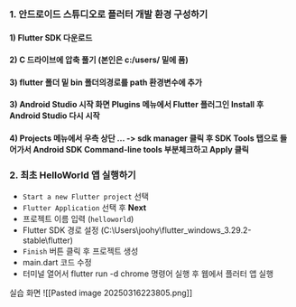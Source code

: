 ### 1. 안드로이드 스튜디오로 플러터 개발 환경 구성하기
#### 1) Flutter SDK 다운로드
#### 2) C 드라이브에 압축 풀기 (본인은 c:/users/ 밑에 품)
#### 3) flutter 폴더 밑 bin 폴더의경로를 path 환경변수에 추가 
#### 3) Android Studio 시작 화면 Plugins 메뉴에서 Flutter 플러그인 Install 후 Android Studio 다시 시작
#### 4) Projects 메뉴에서 우측 상단 ... -> sdk manager 클릭 후 SDK Tools 탭으로 들어가서 Android SDK Command-line tools 부분체크하고 Apply 클릭
### 2. 최초 HelloWorld 앱 실행하기
- `Start a new Flutter project` 선택
- `Flutter Application` 선택 후 **Next**
- 프로젝트 이름 입력 (`helloworld`)
- Flutter SDK 경로 설정 (C:\Users\joohy\flutter_windows_3.29.2-stable\flutter)
- `Finish` 버튼 클릭 후 프로젝트 생성
- main.dart 코드 수정
- 터미널 열어서 flutter run -d chrome 명령어 실행 후 웹에서 플러터 앱 실행


실습 화면
![[Pasted image 20250316223805.png]]